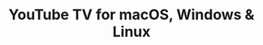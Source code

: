 ---
name: YouTube TV
url: 'https://tv.youtube.com'
category: Entertainment
title: 'YouTube TV for macOS, Windows & Linux'
key: youtube-tv

---